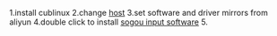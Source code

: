1.install cublinux
2.change [host](https://raw.githubusercontent.com/racaljk/hosts/master/hosts)
3.set software and driver mirrors from aliyun
4.double click to install [sogou input software](http://pinyin.sogou.com/linux/download.php?f=linux&bit=64)
5.
